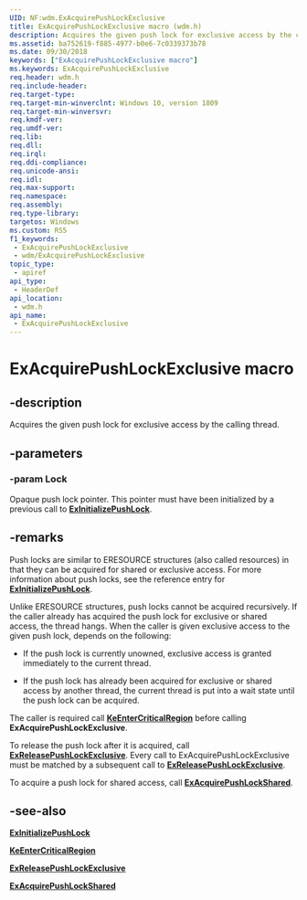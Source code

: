 ```yaml
---
UID: NF:wdm.ExAcquirePushLockExclusive
title: ExAcquirePushLockExclusive macro (wdm.h)
description: Acquires the given push lock for exclusive access by the calling thread.
ms.assetid: ba752619-f885-4977-b0e6-7c0339373b78
ms.date: 09/30/2018
keywords: ["ExAcquirePushLockExclusive macro"]
ms.keywords: ExAcquirePushLockExclusive
req.header: wdm.h
req.include-header: 
req.target-type: 
req.target-min-winverclnt: Windows 10, version 1809
req.target-min-winversvr: 
req.kmdf-ver: 
req.umdf-ver: 
req.lib: 
req.dll: 
req.irql: 
req.ddi-compliance: 
req.unicode-ansi: 
req.idl: 
req.max-support: 
req.namespace: 
req.assembly: 
req.type-library: 
targetos: Windows
ms.custom: RS5
f1_keywords:
 - ExAcquirePushLockExclusive
 - wdm/ExAcquirePushLockExclusive
topic_type:
 - apiref
api_type:
 - HeaderDef
api_location:
 - wdm.h
api_name:
 - ExAcquirePushLockExclusive
---
```


# ExAcquirePushLockExclusive macro


## -description

Acquires the given push lock for exclusive access by the calling thread.

## -parameters

### -param Lock

Opaque push lock pointer. This pointer must have been initialized by a previous call to [**ExInitializePushLock**](nf-wdm-exinitializepushlock.md).

## -remarks

Push locks are similar to ERESOURCE structures (also called resources) in that they can be acquired for shared or exclusive access. For more information about push locks, see the reference entry for [**ExInitializePushLock**](nf-wdm-exinitializepushlock.md).

Unlike ERESOURCE structures, push locks cannot be acquired recursively. If the caller already has acquired the push lock for exclusive or shared access, the thread hangs. 
When the caller is given exclusive access to the given push lock, depends on the following:

- If the push lock is currently unowned, exclusive access is granted immediately to the current thread.

- If the push lock has already been acquired for exclusive or shared access by another thread, the current thread is put into a wait state until the push lock can be acquired. 

The caller is required call  [**KeEnterCriticalRegion**](../ntddk/nf-ntddk-keentercriticalregion.md) before calling **ExAcquirePushLockExclusive**.

To release the push lock after it is acquired, call [**ExReleasePushLockExclusive**](nf-wdm-exreleasepushlockexclusive.md). Every call to ExAcquirePushLockExclusive must be matched by a subsequent call to [**ExReleasePushLockExclusive**](nf-wdm-exreleasepushlockexclusive.md).

To acquire a push lock for shared access, call [**ExAcquirePushLockShared**](nf-wdm-exacquirepushlockshared.md).

## -see-also

[**ExInitializePushLock**](nf-wdm-exinitializepushlock.md)

[**KeEnterCriticalRegion**](../ntddk/nf-ntddk-keentercriticalregion.md)

[**ExReleasePushLockExclusive**](nf-wdm-exreleasepushlockexclusive.md)

[**ExAcquirePushLockShared**](nf-wdm-exacquirepushlockshared.md)

